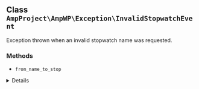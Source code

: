 ## Class `AmpProject\AmpWP\Exception\InvalidStopwatchEvent`

Exception thrown when an invalid stopwatch name was requested.

### Methods
* `from_name_to_stop`

<details>

```php
static public from_name_to_stop( $name )
```

Create a new instance of the exception for a stopwatch event name that is not recognized but requested to be stopped.


</details>
